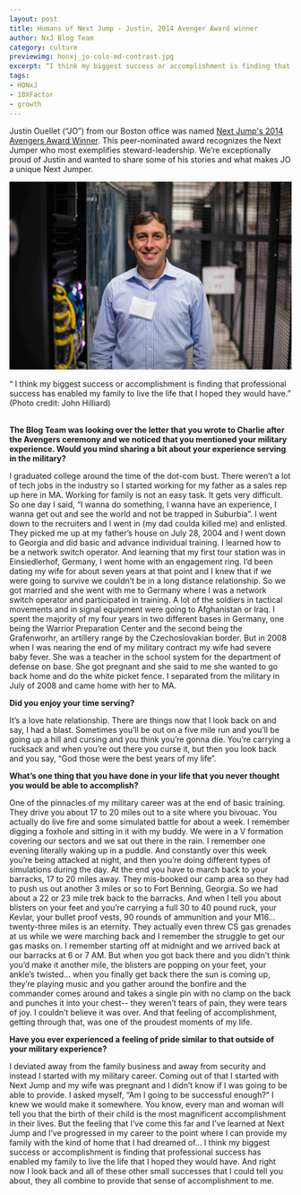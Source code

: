 ```yaml
---
layout: post
title: Humans of Next Jump - Justin, 2014 Avenger Award winner
author: NxJ Blog Team
category: culture
previewimg: honxj_jo-colo-md-contrast.jpg
excerpt: “I think my biggest success or accomplishment is finding that professional success has enabled my family to live the life that I hoped they would have.”
tags:
- HONxJ
- 10XFactor
- growth
---
```


Justin Ouellet (“JO”) from our Boston office was named <a href="https://www.youtube.com/watch?v=mQotHUHiSPM&list=UUlxt05oUbYNWQTfhDw5G7qA" target="_blank">Next Jump's 2014 Avengers Award Winner</a>.  This peer-nominated award recognizes the Next Jumper who most exemplifies steward-leadership.  We’re exceptionally proud of Justin and wanted to share some of his stories and what makes JO a unique Next Jumper.
<br>

![Justin](/images/honxj_jo-colo-md-contrast.jpg)

<div class="imgSubtitle">“ I think my biggest success or accomplishment is finding that professional success has enabled my family to live the life that I hoped they would have.” (Photo credit: John Hilliard)</div>
<br/>


<b>The Blog Team was looking over the letter that you wrote to Charlie after the Avengers ceremony and we noticed that you mentioned your military experience. Would you mind sharing a bit about your experience serving in the military?</b>
 
I graduated college around the time of the dot-com bust. There weren’t a lot of tech jobs in the industry so I started working for my father as a sales rep up here in MA. Working for family is not an easy task. It gets very difficult. So one day I said, “I wanna do something, I wanna have an experience, I wanna get out and see the world and not be trapped in Suburbia”. I went down to the recruiters and I went in (my dad coulda killed me) and enlisted. 
They picked me up at my father’s house on July 28, 2004 and I went down to Georgia and did basic and advance individual training. I learned how to be a network switch operator. And learning that my first tour station was in Einsiedlerhof, Germany, I went home with an engagement ring. I’d been dating my wife for about seven years at that point and I knew that if we were going to survive we couldn’t be in a long distance relationship. So we got married and she went with me to Germany where I was a network switch operator and participated in training. A lot of the soldiers in tactical movements and in signal equipment were going to Afghanistan or Iraq. I spent the majority of my four years in two different bases in Germany, one being the Warrior Preparation Center and the second being the Grafenworhr, an artillery range by the Czechoslovakian border. 
But in 2008 when I was nearing the end of my military contract my wife had severe baby fever. She was a teacher in the school system for the department of defense on base. She got pregnant and she said to me she wanted to go back home and do the white picket fence. I separated from the military in July of 2008 and came home with her to MA. 
 
<b> Did you enjoy your time serving?</b>
 
It’s a love hate relationship. There are things now that I look back on and say, I had a blast. Sometimes you’ll be out on a five mile run and you’ll be going up a hill and cursing and you think you’re gonna die. You’re carrying a rucksack and when you’re out there you curse it, but then you look back and you say, “God those were the best years of my life”.
 
<b> What’s one thing that you have done in your life that you never thought you would be able to accomplish? </b>
 
One of the pinnacles of my military career was at the end of basic training. They drive you about 17 to 20 miles out to a site where you bivouac. You actually do live fire and some simulated battle for about a week. I remember digging a foxhole and sitting in it with my buddy. We were in a V formation covering our sectors and we sat out there in the rain. I remember one evening literally waking up in a puddle. And constantly over this week you’re being attacked at night, and then you’re doing different types of simulations during the day. At the end you have to march back to your barracks, 17 to 20 miles away. They mis-booked our camp area so they had to push us out another 3 miles or so to Fort Benning, Georgia. So we had about a 22 or 23 mile trek back to the barracks. And when I tell you about blisters on your feet and you’re carrying a full 30 to 40 pound ruck, your Kevlar, your bullet proof vests, 90 rounds of ammunition and your M16… twenty-three miles is an eternity. They actually even threw CS gas grenades at us while we were marching back and I remember the struggle to get our gas masks on. 
I remember starting off at midnight and we arrived back at our barracks at 6 or 7 AM. But when you got back there and you didn’t think you’d make it another mile, the blisters are popping on your feet, your ankle’s twisted… when you finally get back there the sun is coming up, they’re playing music and you gather around the bonfire and the commander comes around and takes a single pin with no clamp on the back and punches it into your chest-- they weren’t tears of pain, they were tears of joy. I couldn’t believe it was over. And that feeling of accomplishment, getting through that, was one of the proudest moments of my life. 

<b> Have you ever experienced a feeling of pride similar to that outside of your military experience? </b>
 
I deviated away from the family business and away from security and instead I started with my military career. Coming out of that I started with Next Jump and my wife was pregnant and I didn’t know if I was going to be able to provide. I asked myself, “Am I going to be successful enough?” I knew we would make it somewhere. 
You know, every man and woman will tell you that the birth of their child is the most magnificent accomplishment in their lives. But the feeling that I’ve come this far and I’ve learned at Next Jump and I’ve progressed in my career to the point where I can provide my family with the kind of home that I had dreamed of… I think my biggest success or accomplishment is finding that professional success has enabled my family to live the life that I hoped they would have. And right now I look back and all of these other small successes that I could tell you about, they all combine to provide that sense of accomplishment to me. 

